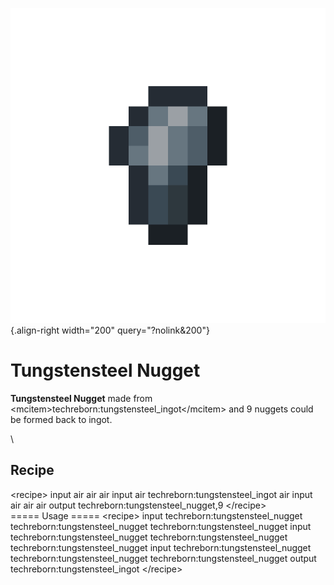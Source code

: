 ![tungstensteel_nugget.png](/media/mods/techreborn/tungstensteel_nugget.png){.align-right width="200" query="?nolink&200"}

# Tungstensteel Nugget

**Tungstensteel Nugget** made from \<mcitem\>techreborn:tungstensteel_ingot\</mcitem\> and 9 nuggets could be formed back to ingot.

\

## Recipe

\<recipe\> input air air air input air techreborn:tungstensteel_ingot air input air air air output techreborn:tungstensteel_nugget,9 \</recipe\>\
===== Usage ===== \<recipe\> input techreborn:tungstensteel_nugget techreborn:tungstensteel_nugget techreborn:tungstensteel_nugget input techreborn:tungstensteel_nugget techreborn:tungstensteel_nugget techreborn:tungstensteel_nugget input techreborn:tungstensteel_nugget techreborn:tungstensteel_nugget techreborn:tungstensteel_nugget output techreborn:tungstensteel_ingot \</recipe\>
